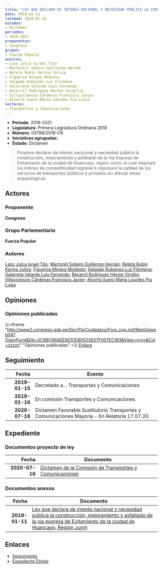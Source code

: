 ```yaml
---
title: "LEY QUE DECLARA DE INTERÉS NACIONAL Y NECESIDAD PÚBLICA LA CONSTRUCCIÓN, MEJORAMIENTO Y ASFALTADO DE LA VÍA EXPRESA DE EVITAMIENTO DE LA CIUDAD DE HUANCAYO, REGIÓN JUNÍN"
date: 2019-01-11
lastmod: 2020-07-16
estados:
- Dictamen
periodos:
- 2016-2021
proponentes:
- Congreso
grupos:
- Fuerza Popular
autores:
- Lazo Julca Israel Tito
- Martorell Sobero Guillermo Hernán
- Beteta Rubín Karina Juliza
- Figueroa Minaya Modesto
- Salgado Rubianes Luz Filomena
- Galarreta Velarde Luis Fernando
- Becerril Rodríguez Héctor Virgilio
- Villavicencio Cárdenas Francisco Javier
- Alcorta Suero María Lourdes Pía Luisa
sectores:
- Transportes y Comunicaciones
---
```

- **Periodo**: 2016-2021
- **Legislatura**: Primera Legislatura Ordinaria 2018
- **Número**: 03796/2018-CR
- **Iniciativas agrupadas**: 
- **Estado**: Dictamen

> Propone declarar de interés naciconal y necesidad pública la construcción, mejoramiento y asfaltado de la Vía Expresa de Evitamiento de la ciudad de Huancayo, región Junín, el cual mejorará los índices de competitividad regional e impulsará la calidad de los servicios de transportes públicos y privados sin afectar áreas arqueológicas.


## Actores

### Proponente

**Congreso**

### Grupo Parlamentario

**Fuerza Popular**

### Autores

[Lazo Julca Israel Tito](mailto:mailto:ilazo@congreso.gob.pe); [Martorell Sobero Guillermo Hernán](mailto:mailto:gmartorell@congreso.gob.pe); [Beteta Rubín Karina Juliza](mailto:mailto:kbeteta@congreso.gob.pe); [Figueroa Minaya Modesto](mailto:mailto:mfigueroam@congreso.gob.pe); [Salgado Rubianes Luz Filomena](mailto:mailto:lsalgado@congreso.gob.pe); [Galarreta Velarde Luis Fernando](mailto:mailto:lgalarreta@congreso.gob.pe); [Becerril Rodríguez Héctor Virgilio](mailto:mailto:hbecerril@congreso.gob.pe); [Villavicencio Cárdenas Francisco Javier](mailto:mailto:fvillavicencio@congreso.gob.pe); [Alcorta Suero María Lourdes Pía Luisa](mailto:mailto:lalcorta@congreso.gob.pe)

## Opiniones

### Opiniones publicadas

{{<iframe "http://www2.congreso.gob.pe/Sicr/ParCiudadana/Foro_pvp.nsf/RepOpiweb04?OpenForm&Db=2C9BC86AEE8D51D80525837F007EC193&View=yyyy&Col=zzzzz" "Opiniones publicadas" >}}
[Enlace](http://www2.congreso.gob.pe/Sicr/ParCiudadana/Foro_pvp.nsf/RepOpiweb04?OpenForm&Db=2C9BC86AEE8D51D80525837F007EC193&View=yyyy&Col=zzzzz)


## Seguimiento

| Fecha | Evento |
|------:|--------|
| **2019-01-15** | Decretado a... Transportes y Comunicaciones |
| **2019-01-16** | En comisión Transportes y Comunicaciones |
| **2020-07-16** | Dictamen Favorable Sustitutorio Transportes y Comunicaciones Mayoria - En Relatoría 17.07.20 |

## Expediente

### Documentos proyecto de ley

| Fecha | Documento |
|------:|-----------|
| **2020-07-16** | [Dictamen de la Comisión de Transportes y Comunicaciones](http://www.leyes.congreso.gob.pe/Documentos/2016_2021/Dictamenes/Proyectos_de_Ley/03796DC23MAY-20200716.pdf) |

### Documentos anexos

| Fecha | Documento |
|------:|-----------|
| **2019-01-11** | [Ley que declara de interés nacional y necesidad pública la construcción, mejoramiento y asfaltado de la vía expresa de Evitamiento de la ciudad de Huancayo, Región Junín](http://www.leyes.congreso.gob.pe/Documentos/2016_2021/Proyectos_de_Ley_y_de_Resoluciones_Legislativas/PL0379620190111..pdf) |

## Enlaces

- [Seguimiento](http://www2.congreso.gob.pe/Sicr/TraDocEstProc/CLProLey2016.nsf/f7fff46988ca05b1052578e100829cc7/686c58c2988095f40525837f007dcb1f?OpenDocument)
- [Expediente Digital](http://www2.congreso.gob.pe/Sicr/TraDocEstProc/CLProLey2016.nsf/f7fff46988ca05b1052578e100829cc7/686c58c2988095f40525837f007dcb1f?OpenDocument&Click=05257FB7005EB655.eb71d0cf91d8294e05256cdf006b5706/$Body/0.1C6C)

